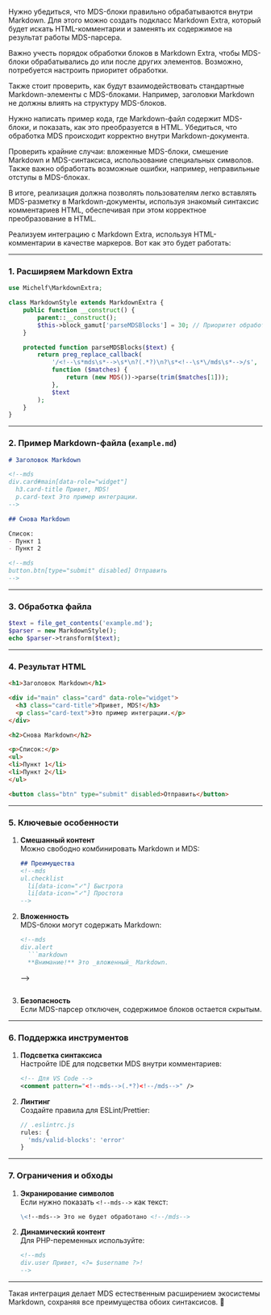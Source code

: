 
Нужно убедиться, что MDS-блоки правильно обрабатываются внутри Markdown. Для этого можно создать подкласс Markdown Extra, который будет искать HTML-комментарии <!--mds ... --> и заменять их содержимое на результат работы MDS-парсера.

Важно учесть порядок обработки блоков в Markdown Extra, чтобы MDS-блоки обрабатывались до или после других элементов. Возможно, потребуется настроить приоритет обработки.

Также стоит проверить, как будут взаимодействовать стандартные Markdown-элементы с MDS-блоками. Например, заголовки Markdown не должны влиять на структуру MDS-блоков.

Нужно написать пример кода, где Markdown-файл содержит MDS-блоки, и показать, как это преобразуется в HTML. Убедиться, что обработка MDS происходит корректно внутри Markdown-документа.

Проверить крайние случаи: вложенные MDS-блоки, смешение Markdown и MDS-синтаксиса, использование специальных символов. Также важно обработать возможные ошибки, например, неправильные отступы в MDS-блоках.

В итоге, реализация должна позволять пользователям легко вставлять MDS-разметку в Markdown-документы, используя знакомый синтаксис комментариев HTML, обеспечивая при этом корректное преобразование в HTML.

Реализуем интеграцию с Markdown Extra, используя HTML-комментарии в качестве маркеров. Вот как это будет работать:

---

### 1. Расширяем Markdown Extra

```php
use Michelf\MarkdownExtra;

class MarkdownStyle extends MarkdownExtra {
    public function __construct() {
        parent::__construct();
        $this->block_gamut['parseMDSBlocks'] = 30; // Приоритет обработки
    }

    protected function parseMDSBlocks($text) {
        return preg_replace_callback(
            '/<!--\s*mds\s*-->\s*\n?(.*?)\n?\s*<!--\s*\/mds\s*-->/s',
            function ($matches) {
                return (new MDS())->parse(trim($matches[1]));
            },
            $text
        );
    }
}
```

---

### 2. Пример Markdown-файла (`example.md`)

````markdown
# Заголовок Markdown

<!--mds
div.card#main[data-role="widget"]
  h3.card-title Привет, MDS!
  p.card-text Это пример интеграции.
-->

## Снова Markdown

Список:
- Пункт 1
- Пункт 2

<!--mds
button.btn[type="submit" disabled] Отправить
-->
````

---

### 3. Обработка файла

```php
$text = file_get_contents('example.md');
$parser = new MarkdownStyle();
echo $parser->transform($text);
```

---

### 4. Результат HTML

```html
<h1>Заголовок Markdown</h1>

<div id="main" class="card" data-role="widget">
  <h3 class="card-title">Привет, MDS!</h3>
  <p class="card-text">Это пример интеграции.</p>
</div>

<h2>Снова Markdown</h2>

<p>Список:</p>
<ul>
<li>Пункт 1</li>
<li>Пункт 2</li>
</ul>

<button class="btn" type="submit" disabled>Отправить</button>
```

---

### 5. Ключевые особенности

1. **Смешанный контент**  
   Можно свободно комбинировать Markdown и MDS:
   ```markdown
   ## Преимущества
   <!--mds
   ul.checklist
     li[data-icon="✓"] Быстрота
     li[data-icon="✓"] Простота
   -->
   ```

2. **Вложенность**  
   MDS-блоки могут содержать Markdown:
   ```markdown
   <!--mds
   div.alert
     ```markdown
     **Внимание!** Это _вложенный_ Markdown.
     ```
   -->
   ```

3. **Безопасность**  
   Если MDS-парсер отключен, содержимое блоков остается скрытым.

---

### 6. Поддержка инструментов

1. **Подсветка синтаксиса**  
   Настройте IDE для подсветки MDS внутри комментариев:
   ```xml
   <!-- Для VS Code -->
   <comment pattern="<!--mds-->(.*?)<!--/mds-->" />
   ```

2. **Линтинг**  
   Создайте правила для ESLint/Prettier:
   ```js
   // .eslintrc.js
   rules: {
     'mds/valid-blocks': 'error'
   }
   ```

---

### 7. Ограничения и обходы

1. **Экранирование символов**  
   Если нужно показать `<!--mds-->` как текст:
   ```markdown
   \<!--mds--> Это не будет обработано <!--/mds-->
   ```

2. **Динамический контент**  
   Для PHP-переменных используйте:
   ```markdown
   <!--mds
   div.user Привет, <?= $username ?>!
   -->
   ```

---

Такая интеграция делает MDS естественным расширением экосистемы Markdown, сохраняя все преимущества обоих синтаксисов. 🚀
